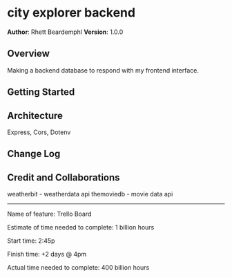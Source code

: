 # city explorer backend

**Author**: Rhett Beardemphl
**Version**: 1.0.0

## Overview
<!-- Provide a high level overview of what this application is and why you are building it, beyond the fact that it's an assignment for this class. (i.e. What's your problem domain?) -->
Making a backend database to respond with my frontend interface.

## Getting Started
<!-- What are the steps that a user must take in order to build this app on their own machine and get it running? -->

## Architecture
Express, Cors, Dotenv

## Change Log
<!-- Use this area to document the iterative changes made to your application as each feature is successfully implemented. Use time stamps. Here's an example:

01-01-2001 4:59pm - Application now has a fully-functional express server, with a GET route for the location resource. -->

## Credit and Collaborations
<!-- Give credit (and a link) to other people or resources that helped you build this application. -->
weatherbit - weatherdata api
themoviedb - movie data api

-----------------------------------------------------------------------------------------------------------------------------

Name of feature: Trello Board

Estimate of time needed to complete: 1 billion hours

Start time: 2:45p

Finish time: +2 days @ 4pm

Actual time needed to complete: 400 billion hours
